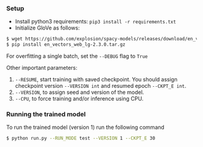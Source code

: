 ### Setup
* Install python3 requirements: `pip3 install -r requirements.txt`
* Initialize GloVe as follows:
```bash
$ wget https://github.com/explosion/spacy-models/releases/download/en_vectors_web_lg-2.3.0/en_vectors_web_lg-2.3.0.tar.gz -O en_vectors_web_lg-2.3.0.tar.gz
$ pip install en_vectors_web_lg-2.3.0.tar.gz
```

For overfitting a single batch, set the `--DEBUG` flag to `True`

Other important parameters:
1. `--RESUME`, start training with saved checkpoint. You should assign checkpoint version `--VERSION int` and resumed epoch `--CKPT_E int`.
2. `--VERSION`, to assign seed and version of the model.
3. `--CPU`, to force training and/or inference using CPU.


### Running the trained model

To run the trained model (version 1) run the following command

```bash
$ python run.py --RUN_MODE test --VERSION 1 --CKPT_E 30
```